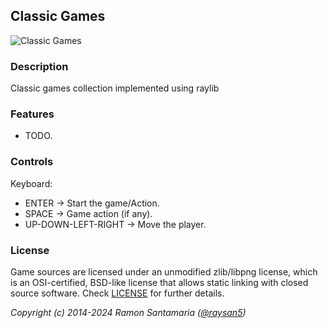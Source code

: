 ## Classic Games

![Classic Games](screenshots/screenshot000.png "Classic Games")

### Description

Classic games collection implemented using raylib

### Features

 - TODO.

### Controls

Keyboard:
 - ENTER -> Start the game/Action.
 - SPACE -> Game action (if any).
 - UP-DOWN-LEFT-RIGHT -> Move the player.

### License

Game sources are licensed under an unmodified zlib/libpng license, which is an OSI-certified, BSD-like license that allows static linking with closed source software. Check [LICENSE](LICENSE) for further details.

*Copyright (c) 2014-2024 Ramon Santamaria ([@raysan5](https://github.com/raysan5))*